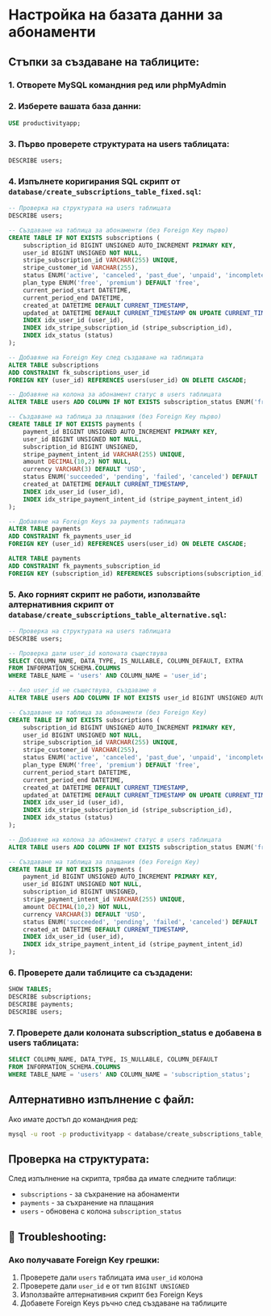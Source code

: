 # Настройка на базата данни за абонаменти

## Стъпки за създаване на таблиците:

### 1. Отворете MySQL командния ред или phpMyAdmin

### 2. Изберете вашата база данни:
```sql
USE productivityapp;
```

### 3. Първо проверете структурата на users таблицата:
```sql
DESCRIBE users;
```

### 4. Изпълнете коригирания SQL скрипт от `database/create_subscriptions_table_fixed.sql`:

```sql
-- Проверка на структурата на users таблицата
DESCRIBE users;

-- Създаване на таблица за абонаменти (без Foreign Key първо)
CREATE TABLE IF NOT EXISTS subscriptions (
    subscription_id BIGINT UNSIGNED AUTO_INCREMENT PRIMARY KEY,
    user_id BIGINT UNSIGNED NOT NULL,
    stripe_subscription_id VARCHAR(255) UNIQUE,
    stripe_customer_id VARCHAR(255),
    status ENUM('active', 'canceled', 'past_due', 'unpaid', 'incomplete', 'incomplete_expired', 'trialing', 'paused') DEFAULT 'active',
    plan_type ENUM('free', 'premium') DEFAULT 'free',
    current_period_start DATETIME,
    current_period_end DATETIME,
    created_at DATETIME DEFAULT CURRENT_TIMESTAMP,
    updated_at DATETIME DEFAULT CURRENT_TIMESTAMP ON UPDATE CURRENT_TIMESTAMP,
    INDEX idx_user_id (user_id),
    INDEX idx_stripe_subscription_id (stripe_subscription_id),
    INDEX idx_status (status)
);

-- Добавяне на Foreign Key след създаване на таблицата
ALTER TABLE subscriptions 
ADD CONSTRAINT fk_subscriptions_user_id 
FOREIGN KEY (user_id) REFERENCES users(user_id) ON DELETE CASCADE;

-- Добавяне на колона за абонамент статус в users таблицата
ALTER TABLE users ADD COLUMN IF NOT EXISTS subscription_status ENUM('free', 'premium') DEFAULT 'free';

-- Създаване на таблица за плащания (без Foreign Key първо)
CREATE TABLE IF NOT EXISTS payments (
    payment_id BIGINT UNSIGNED AUTO_INCREMENT PRIMARY KEY,
    user_id BIGINT UNSIGNED NOT NULL,
    subscription_id BIGINT UNSIGNED,
    stripe_payment_intent_id VARCHAR(255) UNIQUE,
    amount DECIMAL(10,2) NOT NULL,
    currency VARCHAR(3) DEFAULT 'USD',
    status ENUM('succeeded', 'pending', 'failed', 'canceled') DEFAULT 'pending',
    created_at DATETIME DEFAULT CURRENT_TIMESTAMP,
    INDEX idx_user_id (user_id),
    INDEX idx_stripe_payment_intent_id (stripe_payment_intent_id)
);

-- Добавяне на Foreign Keys за payments таблицата
ALTER TABLE payments 
ADD CONSTRAINT fk_payments_user_id 
FOREIGN KEY (user_id) REFERENCES users(user_id) ON DELETE CASCADE;

ALTER TABLE payments 
ADD CONSTRAINT fk_payments_subscription_id 
FOREIGN KEY (subscription_id) REFERENCES subscriptions(subscription_id) ON DELETE SET NULL;
```

### 5. Ако горният скрипт не работи, използвайте алтернативния скрипт от `database/create_subscriptions_table_alternative.sql`:

```sql
-- Проверка на структурата на users таблицата
DESCRIBE users;

-- Проверка дали user_id колоната съществува
SELECT COLUMN_NAME, DATA_TYPE, IS_NULLABLE, COLUMN_DEFAULT, EXTRA
FROM INFORMATION_SCHEMA.COLUMNS 
WHERE TABLE_NAME = 'users' AND COLUMN_NAME = 'user_id';

-- Ако user_id не съществува, създаваме я
ALTER TABLE users ADD COLUMN IF NOT EXISTS user_id BIGINT UNSIGNED AUTO_INCREMENT PRIMARY KEY FIRST;

-- Създаване на таблица за абонаменти (без Foreign Key)
CREATE TABLE IF NOT EXISTS subscriptions (
    subscription_id BIGINT UNSIGNED AUTO_INCREMENT PRIMARY KEY,
    user_id BIGINT UNSIGNED NOT NULL,
    stripe_subscription_id VARCHAR(255) UNIQUE,
    stripe_customer_id VARCHAR(255),
    status ENUM('active', 'canceled', 'past_due', 'unpaid', 'incomplete', 'incomplete_expired', 'trialing', 'paused') DEFAULT 'active',
    plan_type ENUM('free', 'premium') DEFAULT 'free',
    current_period_start DATETIME,
    current_period_end DATETIME,
    created_at DATETIME DEFAULT CURRENT_TIMESTAMP,
    updated_at DATETIME DEFAULT CURRENT_TIMESTAMP ON UPDATE CURRENT_TIMESTAMP,
    INDEX idx_user_id (user_id),
    INDEX idx_stripe_subscription_id (stripe_subscription_id),
    INDEX idx_status (status)
);

-- Добавяне на колона за абонамент статус в users таблицата
ALTER TABLE users ADD COLUMN IF NOT EXISTS subscription_status ENUM('free', 'premium') DEFAULT 'free';

-- Създаване на таблица за плащания (без Foreign Key)
CREATE TABLE IF NOT EXISTS payments (
    payment_id BIGINT UNSIGNED AUTO_INCREMENT PRIMARY KEY,
    user_id BIGINT UNSIGNED NOT NULL,
    subscription_id BIGINT UNSIGNED,
    stripe_payment_intent_id VARCHAR(255) UNIQUE,
    amount DECIMAL(10,2) NOT NULL,
    currency VARCHAR(3) DEFAULT 'USD',
    status ENUM('succeeded', 'pending', 'failed', 'canceled') DEFAULT 'pending',
    created_at DATETIME DEFAULT CURRENT_TIMESTAMP,
    INDEX idx_user_id (user_id),
    INDEX idx_stripe_payment_intent_id (stripe_payment_intent_id)
);
```

### 6. Проверете дали таблиците са създадени:
```sql
SHOW TABLES;
DESCRIBE subscriptions;
DESCRIBE payments;
DESCRIBE users;
```

### 7. Проверете дали колоната subscription_status е добавена в users таблицата:
```sql
SELECT COLUMN_NAME, DATA_TYPE, IS_NULLABLE, COLUMN_DEFAULT 
FROM INFORMATION_SCHEMA.COLUMNS 
WHERE TABLE_NAME = 'users' AND COLUMN_NAME = 'subscription_status';
```

## Алтернативно изпълнение с файл:

Ако имате достъп до командния ред:

```bash
mysql -u root -p productivityapp < database/create_subscriptions_table_fixed.sql
```

## Проверка на структурата:

След изпълнение на скрипта, трябва да имате следните таблици:
- `subscriptions` - за съхранение на абонаменти
- `payments` - за съхранение на плащания
- `users` - обновена с колона `subscription_status`

## 🔧 Troubleshooting:

### Ако получавате Foreign Key грешки:
1. Проверете дали `users` таблицата има `user_id` колона
2. Проверете дали `user_id` е от тип `BIGINT UNSIGNED`
3. Използвайте алтернативния скрипт без Foreign Keys
4. Добавете Foreign Keys ръчно след създаване на таблиците 